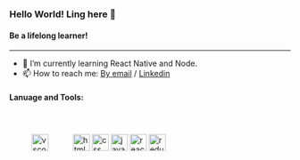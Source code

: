 ### Hello World! Ling here 👋
#### Be a lifelong learner!
-----------------------------------------------

- 🌱 I’m currently learning React Native and Node.
- 📫 How to reach me: [By email](mailto:lincy.work@gmail.com) / [Linkedin](https://www.linkedin.com/in/cheuk-yin-ling-0b2318148/)

#### Lanuage and Tools:
<div style='display:inline-block'>
<img src="https://user-images.githubusercontent.com/76840950/110436023-af817200-80ee-11eb-9fdd-c46b3f29f392.png" alt="vscode" width="30" style="padding: 40"/>
<img src="https://user-images.githubusercontent.com/76840950/110436051-b6a88000-80ee-11eb-8cbf-2788ea2ced94.png" alt="html5" width="30"/>
<img src="https://user-images.githubusercontent.com/76840950/110436064-bad49d80-80ee-11eb-9ff1-ffecacc8ae06.png" alt="css" width="30"/>
<img src="https://user-images.githubusercontent.com/76840950/110436076-be682480-80ee-11eb-8c53-4d7c9d71ea94.png" alt="javascript" width="30"/>
<img src="https://user-images.githubusercontent.com/76840950/110436089-c1631500-80ee-11eb-8da9-94132e2a296d.png" alt="react" width="30"/>
<img src="https://user-images.githubusercontent.com/76840950/110436752-8e6d5100-80ef-11eb-8c9c-000cd8213719.png" alt="redux" width="30"/>
</div>
